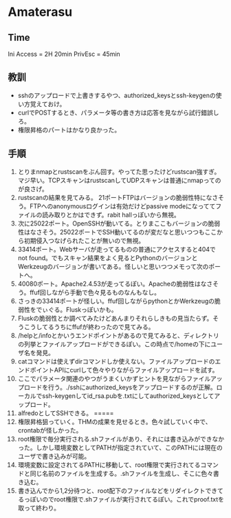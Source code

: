 # Amaterasu
## Time
Ini Access = 2H 20min
PrivEsc = 45min

## 教訓
- sshのアップロードで上書きするやつ、authorized_keysとssh-keygenの使い方覚えておけ。
- curlでPOSTするとき、パラメータ等の書き方は応答を見ながら試行錯誤しろ。
- 権限昇格のパートはかなり良かった。

## 手順

1. とりまnmapとrustscanをぶん回す。やってた思ったけどrustscan強すぎ。マジ早い。TCPスキャンはrustscanしてUDPスキャンは普通にnmapってのが良さげ。
2. rustscanの結果を見てみる。 21ポートFTPはバージョンの脆弱性特になさそう。FTPへのanonymousログインは有効だけどpassive modeになっててファイルの読み取りとかはできず。rabit hallっぽいから無視。
3. 次に25022ポート。OpenSSHが動いてる。とりまここもバージョンの脆弱性はなさそう。25022ポートでSSH動いてるのが変だなと思いつつもここから初期侵入つなげられたことが無いので無視。
4. 33414ポート。Webサーバが走ってるものの普通にアクセスすると404でnot found。でもスキャン結果をよく見るとPythonのバージョンとWerkzeugのバージョンが書いてある。怪しいと思いつつメモって次のポートへ。
5. 40080ポート。Apache2.4.53が走ってるぽい。Apacheの脆弱性はなさそう。ffuf回しながら手動で色々見るものなんもなし。
6. さっきの33414ポートが怪しい。ffuf回しながらpythonとかWerkzeugの脆弱性をでぃぐる。Fluskっぽいかも。
7. Fluskの脆弱性とか調べてみたけどあんまりそれらしきもの見当たらず。そうこうしてるうちにffufが終わったので見てみる。
8. /helpと/infoとかいうエンドポイントがあるので見てみると、ディレクトリの列挙とファイルアップロードができるぽい。この時点で/homeの下にユーザ名を発見。
9. catコマンドは使えずdirコマンドしか使えない。ファイルアップロードのエンドポイントAPIにcurlして色々やりながらファイルアップロードを試す。
10. ここでパラメータ関連のやつがうまくいかずヒントを見ながらファイルアップロードを行う。./sshにauthorized_keysをアップロードするのが正解。ローカルでssh-keygenしてid_rsa.pubを.txtにしてauthorized_keysとしてアップロード。
11. alfredoとしてSSHできる。
=====
12. 権限昇格狙っていく。THMの成果を見せるとき。色々試していく中で、crontabが怪しかった。
13. root権限で毎分実行される.shファイルがあり、それには書き込みができなかった。しかし環境変数としてPATHが指定されていて、このPATHには現在のユーザで書き込みが可能。
14. 環境変数に設定されてるPATHに移動して、root権限で実行されてるコマンドと同じ名前のファイルを生成する。.shファイルを生成し、そこに色々書き込む。
15. 書き込んでから1,2分待つと、root配下のファイルなどをリダイレクトできてるっぽいのでroot権限で.shファイルが実行されてるぽい。これでproof.txtを取って終わり。